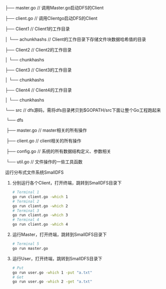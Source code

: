 ├── master.go	// 调用Master.go启动DFS的Client

├── client.go	// 调用Clientgo启动DFS的Client

├── Client1 // Client1的工作目录

│   └── achunkhashs // Client的工作目录下存储文件块数据哈希值的目录

├── Client2 // Client2的工作目录

│   └── chunkhashs

├── Client3 // Client3的工作目录

│   └── chunkhashs

├── Client4 // Client4的工作目录

│   └── chunkhashs

└── src			// dfs源码，需将dfs目录拷贝到$GOPATH/src下面让整个Go工程跑起来

​    └── dfs

​          ├── master.go		// master相关的所有操作

​          ├── client.go		// client相关的所有操作

​          ├── config.go		// 系统的所有数据结构定义、参数相关

​          └── util.go		// 文件操作的一些工具函数

运行分布式文件系统SmallDFS

1. 分别运行各个Client，打开终端，跳转到SmallDFS目录下

   ```bash
   # Terminal 1
   go run client.go -which 1
   # Terminal 2
   go run client.go -which 2
   # Terminal 3
   go run client.go -which 3
   # Terminal 4
   go run client.go -which 4
   ```

2. 运行Master，打开终端，跳转到SmallDFS目录下

   ```bash
   # Terminal 5
   go run master.go
   ```

3. 运行User，打开终端，跳转到SmallDFS目录下

   ```bash
   # Put
   go run user.go -which 1 -put "a.txt"
   # Get
   go run user.go -which 2 -get "a.txt"
   ```

